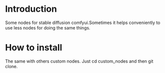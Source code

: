 # Introduction
Some nodes for stable diffusion comfyui.Sometimes it helps conveniently to use less nodes for doing the same things.

# How to install
The same with others custom nodes. Just cd custom_nodes and then git clone.
